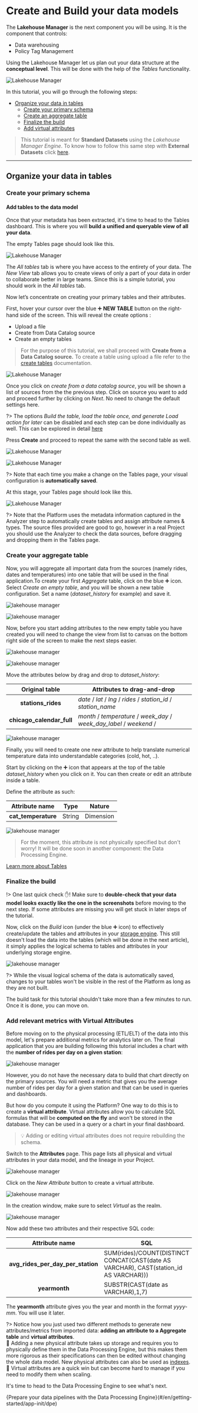 # Create and Build your data models

The **Lakehouse Manager** is the next component you will be using. It is the component that controls:
* Data warehousing
* Policy Tag Management

Using the Lakehouse Manager let us plan out your data structure at the **conceptual level**. This will be done with the help of the *Tables* functionality.

![Lakehouse Manager](picts/lakehouse-home.png)

In this tutorial, you will go through the following steps:
* [Organize your data in tables](#organize-your-data-in-tables)
  * [Create your primary schema](#create-your-primary-schema)
  * [Create an aggregate table](#create-your-aggregate-table)
  * [Finalize the build](#finalize-the-build)
  * [Add virtual attributes](#add-relevant-metrics-with-virtual-attributes)  

> This tutorial is meant for **Standard Datasets** using the *Lakehouse Manager Engine*. To know how to follow this same step with **External Datasets** click [here](/en/getting-further/data-models-with-external/index.md).

---
## Organize your data in tables
### Create your primary schema
#### Add tables to the data model

Once that your metadata has been extracted, it's time to head to the Tables dashboard. This is where you will **build a unified and queryable view of all your data**.

The empty Tables page should look like this. 

![Lakehouse Manager](picts/lakehouse-step1.png)

The *All tables* tab is where you have access to the entirety of your data. The *New View* tab allows you to create views of only a part of your data in order to collaborate better in large teams. Since this is a simple tutorial, you should work in the *All tables* tab.

Now let’s concentrate on creating your primary tables and their attributes.

First, hover your cursor over the blue ➕ **NEW TABLE** button on the right-hand side of the screen. This will reveal the create options :

* Upload a file
* Create from Data Catalog source
* Create an empty tables

> For the purpose of this tutorial, we shall proceed with **Create from a Data Catalog source.** To create a table using upload a file refer to the [create tables](/en/product/lakehouse-manager/tables/canvas-view?id=create-a-new-table) documentation. 

![Lakehouse Manager](picts/lakehouse-step2.png)

Once you click on *create from a data catalog source*, you will be shown a list of sources from the the previous step. Click on source you want to add and proceed further by clicking on *Next*. No need to change the default settings here.

?> The options *Build the table, load the table once, and generate Load action for later* can be disabled and each step can be done individually as well. This can be explored in detail [here](/en/product/lakehouse-manager/tables/canvas-view.md?id=create-a-new-table)

Press **Create** and proceed to repeat the same with the second table as well.

![Lakehouse Manager](picts/lakehouse-step3.png)

![Lakehouse Manager](picts/lakehouse-step4.png)

?> Note that each time you make a change on the Tables page, your visual configuration is **automatically saved**.

At this stage, your Tables page should look like this.

![Lakehouse Manager](picts/lakehouse-step5.png)

?> Note that the Platform uses the metadata information captured in the Analyzer step to automatically create tables and assign attribute names & types. The source files provided are good to go, however in a real Project you should use the Analyzer to check the data sources, before dragging and dropping them in the Tables page.

### Create your aggregate table 

Now, you will aggregate all important data from the sources (namely rides, dates and temperatures) into one table that will be used in the final application.To create your first *Aggregate* table, click on the blue ➕ icon. Select *Create an empty table*, and you will be shown a new table configuration. Set a name (*dataset_history* for example) and save it.

![lakehouse manager](picts/lakehouse-step6.png)

![lakehouse manager](picts/lakehouse-step7.png)

Now, before you start adding attributes to the new empty table you have created you will need to change the view from list to canvas on the bottom right side of the screen to make the next steps easier.

![lakehouse manager](picts/lakehouse-step8.png)

![lakehouse manager](picts/lakehouse-step9.png)

Move the attributes below by drag and drop to *dataset_history*:

|        Original table           | Attributes to drag-and-drop      |
| :------------------------------: | -------------------------- | 
|    **stations_rides**       |  *date* / *lat* / *lng*  / *rides* / *station_id* / *station_name*   | 
|    **chicago_calendar_full**     |  *month* / *temperature* / *week_day* / *week_day_label* / *weekend* /     |

![lakehouse manager](picts/lakehouse-step10.png)

Finally, you will need to create one new attribute to help translate numerical temperature data into understandable categories (cold, hot, ..).

Start by clicking on the ➕ icon that appears at the top of the table *dataset_history* when you click on it. You can then create or edit an attribute inside a table.

Define the attribute as such:

|                Attribute name               | Type               | Nature                  | 
| :------------------------------: | ----------- | ------------------- |
|  **cat_temperature**            | String                             | Dimension                     |

![lakehouse manager](picts/lakehouse-step11.png)

> For the moment, this attribute is not physically specified but don't worry! It will be done soon in another component: the Data Processing Engine.

[Learn more about Tables](en/product/lakehouse-manager/tables/index)

### Finalize the build

!> One last quick check ✋! Make sure to **double-check that your data model looks exactly like the one in the screenshots** before moving to the next step. If some attributes are missing you will get stuck in later steps of the tutorial.

Now, click on the *Build* icon (under the blue ➕ icon) to effectively create/update the tables and attributes in your [storage engine](/en/product/dataplant/storage-engine/index). This still doesn't load the data into the tables (which will be done in the next article), it simply applies the logical schema to tables and attributes in your underlying storage engine.

![lakehouse manager](picts/lakehouse-step12.png)

?> While the visual logical schema of the data is automatically saved, changes to your tables won't be visible in the rest of the Platform as long as they are not built.

The build task for this tutorial shouldn't take more than a few minutes to run. Once it is done, you can move on.

### Add relevant metrics with Virtual Attributes

Before moving on to the physical processing (ETL/ELT) of the data into this model, let's prepare additional metrics for analytics later on. The final application that you are building following this tutorial includes a chart with the **number of rides per day on a given station**: 

![lakehouse manager](picts/dashboard-final-new.png)

However, you do not have the necessary data to build that chart directly on the primary sources. You will need a metric that gives you the average number of rides per day for a given station and that can be used in queries and dashboards. 

But how do you compute it using the Platform? One way to do this is to create a **virtual attribute**. Virtual attributes allow you to calculate SQL formulas that will be **computed on the fly** and won't be stored in the database. They can be used in a query or a chart in your final dashboard.

> 💡 Adding or editing virtual attributes does not require rebuilding the schema.  

Switch to the **Attributes** page. This page lists all physical and virtual attributes in your data model, and the lineage in your Project.

![lakehouse manager](picts/attributes-step1.png)

Click on the *New Attribute* button to create a virtual attribute. 

![lakehouse manager](picts/attributes-step2.png)

In the creation window, make sure to select *Virtual* as the realm.

![lakehouse manager](picts/attributes-step3.png)

Now add these two attributes and their respective SQL code:

|              Attribute name               | SQL              | 
| :------------------------------: | -------------------------- | 
|           **avg_rides_per_day_per_station**     | SUM(rides)/COUNT(DISTINCT CONCAT(CAST(date AS VARCHAR), CAST(station_id AS VARCHAR)))                |
|             **yearmonth**           | SUBSTR(CAST(date as VARCHAR),1,7) | 

The **yearmonth** attribute gives you the year and month in the format *yyyy-mm*. You will use it later.

?> Notice how you just used two different methods to generate new attributes/metrics from imported data: **adding an attribute to a Aggregate table** and **virtual attributes**.  
🔘 Adding a new physical attribute takes up storage and requires you to physically define them in the Data Processing Engine, but this makes them more rigorous as their specifications can then be edited without changing the whole data model. New physical attributes can also be used as [indexes](/en/product/data-manager/tables/table_interactions?id=labeling-and-indexing).  
🔘 Virtual attributes are a quick win but can become hard to manage if you need to modify them when scaling.  

It's time to head to the Data Processing Engine to see what's next. 


{Prepare your data pipelines with the Data Processing Engine}(#/en/getting-started/app-init/dpe)